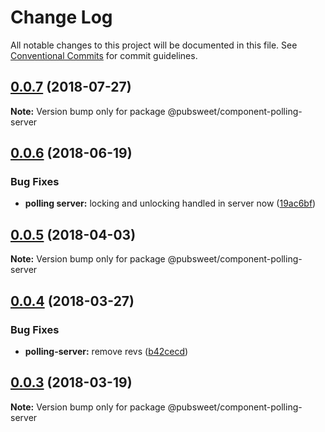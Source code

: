 # Change Log

All notable changes to this project will be documented in this file.
See [Conventional Commits](https://conventionalcommits.org) for commit guidelines.

<a name="0.0.7"></a>
## [0.0.7](https://gitlab.coko.foundation/pubsweet/pubsweet/compare/@pubsweet/component-polling-server@0.0.6...@pubsweet/component-polling-server@0.0.7) (2018-07-27)




**Note:** Version bump only for package @pubsweet/component-polling-server

<a name="0.0.6"></a>
## [0.0.6](https://gitlab.coko.foundation/pubsweet/pubsweet/compare/@pubsweet/component-polling-server@0.0.5...@pubsweet/component-polling-server@0.0.6) (2018-06-19)


### Bug Fixes

* **polling server:** locking and unlocking handled in server now ([19ac6bf](https://gitlab.coko.foundation/pubsweet/pubsweet/commit/19ac6bf))




<a name="0.0.5"></a>
## [0.0.5](https://gitlab.coko.foundation/pubsweet/pubsweet/compare/@pubsweet/component-polling-server@0.0.4...@pubsweet/component-polling-server@0.0.5) (2018-04-03)




**Note:** Version bump only for package @pubsweet/component-polling-server

<a name="0.0.4"></a>
## [0.0.4](https://gitlab.coko.foundation/pubsweet/pubsweet/compare/@pubsweet/component-polling-server@0.0.3...@pubsweet/component-polling-server@0.0.4) (2018-03-27)


### Bug Fixes

* **polling-server:** remove revs ([b42cecd](https://gitlab.coko.foundation/pubsweet/pubsweet/commit/b42cecd))




<a name="0.0.3"></a>
## [0.0.3](https://gitlab.coko.foundation/pubsweet/pubsweet/compare/@pubsweet/component-polling-server@0.0.2...@pubsweet/component-polling-server@0.0.3) (2018-03-19)




**Note:** Version bump only for package @pubsweet/component-polling-server
